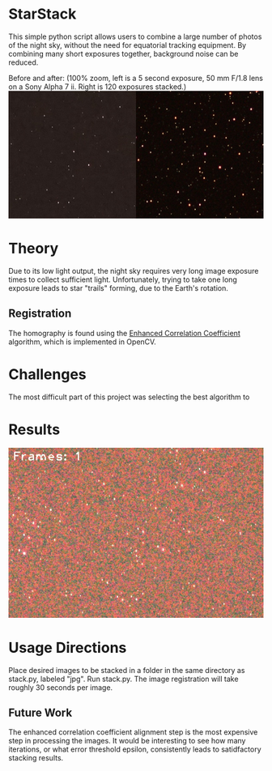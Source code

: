 # StarStack
This simple python script allows users to combine a large number of photos of the night sky, without the need for equatorial tracking equipment. By combining many short exposures together, background noise can be reduced.

Before and after: (100% zoom, left is a 5 second exposure, 50 mm F/1.8 lens on a Sony Alpha 7 ii. Right is 120 exposures stacked.)
![before and after image stacking](before_after.jpg)

# Theory
Due to its low light output, the night sky requires very long image exposure times to collect sufficient light. Unfortunately, trying to take one long exposure leads to star "trails" forming, due to the Earth's rotation.

## Registration
The homography is found using the [Enhanced Correlation Coefficient](http://xanthippi.ceid.upatras.gr/people/evangelidis/george_files/PAMI_2008.pdf) algorithm, which is implemented in OpenCV.

# Challenges
The most difficult part of this project was selecting the best algorithm to 

# Results

![gif showing noise reduction](noise_reduction.gif)

# Usage Directions
Place desired images to be stacked in a folder in the same directory as stack.py, labeled "jpg". Run stack.py. The image registration will take roughly 30 seconds per image.

## Future Work
The enhanced correlation coefficient alignment step is the most expensive step in processing the images. It would be interesting to see how many iterations, or what error threshold epsilon, consistently leads to satidfactory stacking results.